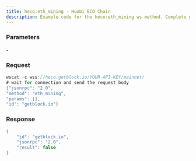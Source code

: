 ```yaml
---
title: heco:eth_mining - Huobi ECO Chain
description: Example code for the heco:eth_mining ws method. Сomplete guide on how to use heco:eth_mining ws in GetBlock.io Web3 documentation.
---
```


### Parameters


\-

### Request

``` java
wscat -c wss://heco.getblock.io/YOUR-API-KEY/mainnet/ 
# wait for connection and send the request body 
{"jsonrpc": "2.0",
"method": "eth_mining",
"params": [],
"id": "getblock.io"}
```

###  Response

``` java
{
    "id": "getblock.io",
    "jsonrpc": "2.0",
    "result": false
}
```

